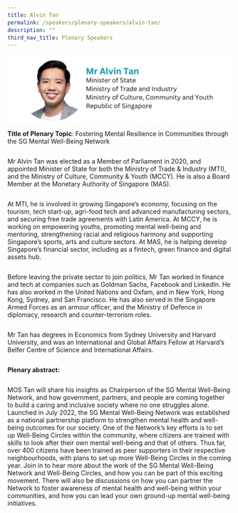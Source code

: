 ```yaml
---
title: Alvin Tan
permalink: /speakers/plenary-speakers/alvin-tan/
description: ""
third_nav_title: Plenary Speakers
---
```

<div style="display: flex; flex-wrap: wrap;">
  <div style="flex-basis: 100%; max-width: 100%;">
    <img alt="track speakers 1" src="/images/SpeakersPhoto/alvintan.png">
  </div>

**Title of Plenary Topic**: Fostering Mental Resilience in Communities through the SG Mental Well-Being Network 
	
Mr Alvin Tan was elected as a Member of Parliament in 2020, and appointed Minister of State for both the Ministry of Trade &amp; Industry (MTI), and the Ministry of Culture, Community &amp; Youth (MCCY). He is also a Board Member at the Monetary Authority of Singapore (MAS).

At MTI, he is involved in growing Singapore’s economy, focusing on the tourism, tech start-up, agri-food tech and advanced manufacturing sectors, and securing free trade agreements with Latin America. At MCCY, he is working on empowering youths, promoting mental well-being and mentoring, strengthening racial and religious harmony and supporting Singapore’s sports, arts and culture sectors. At MAS, he is helping develop Singapore’s financial sector, including as a fintech, green finance and digital assets hub.

Before leaving the private sector to join politics, Mr Tan worked in finance and tech at companies such as Goldman Sachs, Facebook and LinkedIn. He has also worked in the United Nations and Oxfam, and in New York, Hong Kong, Sydney, and San Francisco. He has also served in the Singapore Armed Forces as an armour officer, and the Ministry of Defence in diplomacy, research and counter-terrorism roles.

Mr Tan has degrees in Economics from Sydney University and Harvard University, and was an International and Global Affairs Fellow at Harvard’s Belfer Centre of Science and International Affairs.


**Plenary abstract:**

MOS Tan will share his insights as Chairperson of the SG Mental Well-Being Network, and how government, partners, and people are coming together to build a caring and inclusive society where no one struggles alone. 
Launched in July 2022, the SG Mental Well-Being Network was established as a national partnership platform to strengthen mental health and well-being outcomes for our society. One of the Network’s key efforts is to set up Well-Being Circles within the community, where citizens are trained with skills to look after their own mental well-being and that of others. Thus far, over 400 citizens have been trained as peer supporters in their respective neighbourhoods, with plans to set up more Well-Being Circles in the coming year.
Join in to hear more about the work of the SG Mental Well-Being Network and Well-Being Circles, and how you can be part of this exciting movement. There will also be discussions on how you can partner the Network to foster awareness of mental health and well-being within your communities, and how you can lead your own ground-up mental well-being initiatives. 
</div>